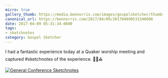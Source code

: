 ```yaml
---
micro: true
gallery_thumb: https://media.bennorris.com/images/gospelsketcher/thumbs/apr-17-quaker-meeting.jpg
canonical_url: https://bennorris.com/2017/04/09/201704090531340600
date: 2017-04-09 05:31:34-0600
tags:
- sketchnotes
category: Gospel Sketcher
---
```


I had a fantastic experience today at a Quaker worship meeting and captured #sketchnotes of the experience. ✍🏼⛪️

[![General Conference Sketchnotes](https://media.bennorris.com/images/gospelsketcher/general/apr-17-quaker-meeting.jpg)](https://media.bennorris.com/images/gospelsketcher/general/apr-17-quaker-meeting.jpg)